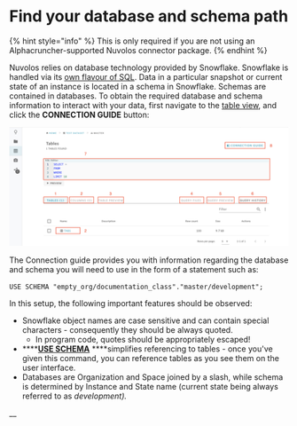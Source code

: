 # Find your database and schema path

{% hint style="info" %}
This is only required if you are not using an Alphacruncher-supported Nuvolos connector package.
{% endhint %}

Nuvolos relies on database technology provided by Snowflake. Snowflake is handled via its [own flavour of SQL](https://docs.snowflake.net/manuals/sql-reference-commands.html).  Data in a particular snapshot or current state of an instance is located in a schema in Snowflake. Schemas are contained in databases. To obtain the required database and schema information to interact with your data, first navigate to the [table view](../the-table-view.md), and click the **CONNECTION GUIDE** button:

![The connection guide is \#8 on the table view](../../../.gitbook/assets/table_view.png)

The Connection guide provides you with information regarding the database and schema you will need to use in the form of a statement such as:

```text
USE SCHEMA "empty_org/documentation_class"."master/development";
```

In this setup, the following important features should be observed:

* Snowflake object names are case sensitive and can contain special characters - consequently they should be always quoted.
  * In program code, quotes should be appropriately escaped!
* \*\*\*\*[**USE SCHEMA**](https://docs.snowflake.net/manuals/sql-reference/sql/use-schema.html) ****simplifies referencing to tables - once you've given this command, you can reference tables as you see them on the user interface.
* Databases are Organization and Space joined by a slash, while schema is determined by Instance and State name \(current state being always referred to as _development\)._

\_\_

